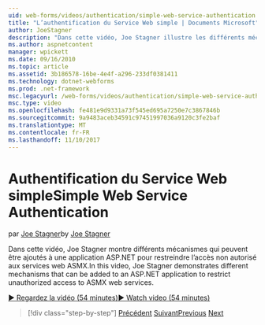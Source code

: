 ```yaml
---
uid: web-forms/videos/authentication/simple-web-service-authentication
title: "L’authentification du Service Web simple | Documents Microsoft"
author: JoeStagner
description: "Dans cette vidéo, Joe Stagner illustre les différents mécanismes qui peuvent être ajoutés à une application ASP.NET pour restreindre l’accès non autorisé aux services web ASMX..."
ms.author: aspnetcontent
manager: wpickett
ms.date: 09/16/2010
ms.topic: article
ms.assetid: 3b186578-16be-4e4f-a296-233df0381411
ms.technology: dotnet-webforms
ms.prod: .net-framework
msc.legacyurl: /web-forms/videos/authentication/simple-web-service-authentication
msc.type: video
ms.openlocfilehash: fe481e9d9331a73f545ed695a7250e7c3867846b
ms.sourcegitcommit: 9a9483aceb34591c97451997036a9120c3fe2baf
ms.translationtype: MT
ms.contentlocale: fr-FR
ms.lasthandoff: 11/10/2017
---
```

<a name="simple-web-service-authentication"></a><span data-ttu-id="aa040-103">Authentification du Service Web simple</span><span class="sxs-lookup"><span data-stu-id="aa040-103">Simple Web Service Authentication</span></span>
====================
<span data-ttu-id="aa040-104">par [Joe Stagner](https://github.com/JoeStagner)</span><span class="sxs-lookup"><span data-stu-id="aa040-104">by [Joe Stagner](https://github.com/JoeStagner)</span></span>

<span data-ttu-id="aa040-105">Dans cette vidéo, Joe Stagner montre différents mécanismes qui peuvent être ajoutés à une application ASP.NET pour restreindre l’accès non autorisé aux services web ASMX.</span><span class="sxs-lookup"><span data-stu-id="aa040-105">In this video, Joe Stagner demonstrates different mechanisms that can be added to an ASP.NET application to restrict unauthorized access to ASMX web services.</span></span>

[<span data-ttu-id="aa040-106">&#9654; Regardez la vidéo (54 minutes)</span><span class="sxs-lookup"><span data-stu-id="aa040-106">&#9654; Watch video (54 minutes)</span></span>](https://channel9.msdn.com/Blogs/ASP-NET-Site-Videos/simple-web-service-authentication)

>[!div class="step-by-step"]
<span data-ttu-id="aa040-107">[Précédent](implement-the-registration-verification-pattern.md)
[Suivant](creating-inactive-users.md)</span><span class="sxs-lookup"><span data-stu-id="aa040-107">[Previous](implement-the-registration-verification-pattern.md)
[Next](creating-inactive-users.md)</span></span>
